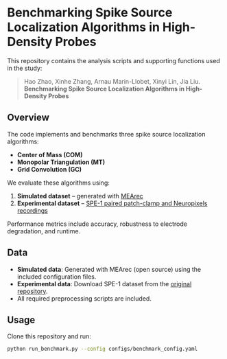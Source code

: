 # Benchmarking Spike Source Localization Algorithms in High-Density Probes

This repository contains the analysis scripts and supporting functions used in the study:

> Hao Zhao, Xinhe Zhang, Arnau Marin-Llobet, Xinyi Lin, Jia Liu.  
> **Benchmarking Spike Source Localization Algorithms in High-Density Probes**  

## Overview
The code implements and benchmarks three spike source localization algorithms:
- **Center of Mass (COM)**
- **Monopolar Triangulation (MT)**
- **Grid Convolution (GC)**

We evaluate these algorithms using:
1. **Simulated dataset** – generated with [MEArec](https://github.com/alejoe91/MEArec)  
2. **Experimental dataset** – [SPE-1 paired patch-clamp and Neuropixels recordings](https://doi.org/10.1101/370080)

Performance metrics include accuracy, robustness to electrode degradation, and runtime.

## Data
- **Simulated data**: Generated with MEArec (open source) using the included configuration files.  
- **Experimental data**: Download SPE-1 dataset from the [original repository](https://doi.org/10.1101/370080).  
- All required preprocessing scripts are included.

## Usage
Clone this repository and run:
```bash
python run_benchmark.py --config configs/benchmark_config.yaml
